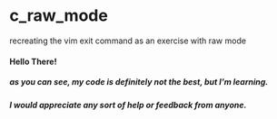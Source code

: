 # c_raw_mode
recreating the vim exit command as an exercise with raw mode

#### Hello There!
##### as you can see, my code is definitely not the best, but I'm learning.
##### I would appreciate any sort of help or feedback from anyone.
